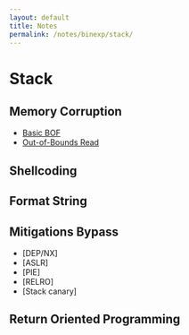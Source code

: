 ```yaml
---
layout: default
title: Notes
permalink: /notes/binexp/stack/
---
```



# Stack

## Memory Corruption
- [Basic BOF](/notes/binexp/stack/basic-bof.html)
- [Out-of-Bounds Read](/notes/binexp/stack/out-of-bounds.html)

## Shellcoding

## Format String

## Mitigations Bypass
- [DEP/NX]
- [ASLR]
- [PIE]
- [RELRO]
- [Stack canary]

## Return Oriented Programming
